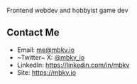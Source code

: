 Frontend webdev and hobbyist game dev

## Contact Me

- Email: me@mbkv.io
- ~Twitter~ X: [@mbkv_io](https://twitter.com/mbkv_io)
- LinkedIn: https://linkedin.com/in/mbkv
- Site: https://mbkv.io
